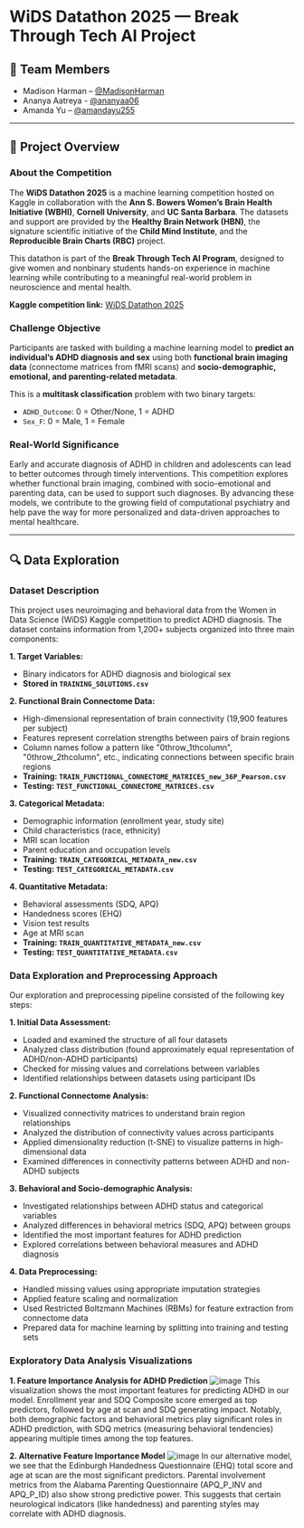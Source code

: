 # WiDS Datathon 2025 — Break Through Tech AI Project

## 👥 Team Members

- Madison Harman – [@MadisonHarman](https://github.com/MadisonHarman)
- Ananya Aatreya - [@ananyaa06](https://github.com/ananyaa06)
- Amanda Yu – [@amandayu255](https://github.com/amandayu255)

---

## 🧠 Project Overview

### About the Competition  
The **WiDS Datathon 2025** is a machine learning competition hosted on Kaggle in collaboration with the **Ann S. Bowers Women’s Brain Health Initiative (WBHI)**, **Cornell University**, and **UC Santa Barbara**. The datasets and support are provided by the **Healthy Brain Network (HBN)**, the signature scientific initiative of the **Child Mind Institute**, and the **Reproducible Brain Charts (RBC)** project.

This datathon is part of the **Break Through Tech AI Program**, designed to give women and nonbinary students hands-on experience in machine learning while contributing to a meaningful real-world problem in neuroscience and mental health.

**Kaggle competition link:** [WiDS Datathon 2025](https://www.kaggle.com/competitions/widsdatathon2025)

### Challenge Objective  
Participants are tasked with building a machine learning model to **predict an individual’s ADHD diagnosis and sex** using both **functional brain imaging data** (connectome matrices from fMRI scans) and **socio-demographic, emotional, and parenting-related metadata**.

This is a **multitask classification** problem with two binary targets:
- `ADHD_Outcome`: 0 = Other/None, 1 = ADHD
- `Sex_F`: 0 = Male, 1 = Female

### Real-World Significance  
Early and accurate diagnosis of ADHD in children and adolescents can lead to better outcomes through timely interventions. This competition explores whether functional brain imaging, combined with socio-emotional and parenting data, can be used to support such diagnoses. By advancing these models, we contribute to the growing field of computational psychiatry and help pave the way for more personalized and data-driven approaches to mental healthcare.

---

## 🔍 Data Exploration

### Dataset Description
This project uses neuroimaging and behavioral data from the Women in Data Science (WiDS) Kaggle competition to predict ADHD diagnosis. The dataset contains information from 1,200+ subjects organized into three main components:

**1. Target Variables:**
- Binary indicators for ADHD diagnosis and biological sex
- **Stored in `TRAINING_SOLUTIONS.csv`**

**2. Functional Brain Connectome Data:**
- High-dimensional representation of brain connectivity (19,900 features per subject)
- Features represent correlation strengths between pairs of brain regions
- Column names follow a pattern like "0throw_1thcolumn", "0throw_2thcolumn", etc., indicating connections between specific brain regions
- **Training: `TRAIN_FUNCTIONAL_CONNECTOME_MATRICES_new_36P_Pearson.csv`**
- **Testing: `TEST_FUNCTIONAL_CONNECTOME_MATRICES.csv`**

**3. Categorical Metadata:**
- Demographic information (enrollment year, study site)
- Child characteristics (race, ethnicity)
- MRI scan location
- Parent education and occupation levels
- **Training: `TRAIN_CATEGORICAL_METADATA_new.csv`**
- **Testing: `TEST_CATEGORICAL_METADATA.csv`**

**4. Quantitative Metadata:**
- Behavioral assessments (SDQ, APQ)
- Handedness scores (EHQ)
- Vision test results
- Age at MRI scan
- **Training: `TRAIN_QUANTITATIVE_METADATA_new.csv`**
- **Testing: `TEST_QUANTITATIVE_METADATA.csv`**

### Data Exploration and Preprocessing Approach
Our exploration and preprocessing pipeline consisted of the following key steps:

**1. Initial Data Assessment:**
- Loaded and examined the structure of all four datasets
- Analyzed class distribution (found approximately equal representation of ADHD/non-ADHD participants)
- Checked for missing values and correlations between variables
- Identified relationships between datasets using participant IDs

**2. Functional Connectome Analysis:**
- Visualized connectivity matrices to understand brain region relationships
- Analyzed the distribution of connectivity values across participants
- Applied dimensionality reduction (t-SNE) to visualize patterns in high-dimensional data
- Examined differences in connectivity patterns between ADHD and non-ADHD subjects

**3. Behavioral and Socio-demographic Analysis:**
- Investigated relationships between ADHD status and categorical variables
- Analyzed differences in behavioral metrics (SDQ, APQ) between groups
- Identified the most important features for ADHD prediction
- Explored correlations between behavioral measures and ADHD diagnosis

**4. Data Preprocessing:**
- Handled missing values using appropriate imputation strategies
- Applied feature scaling and normalization
- Used Restricted Boltzmann Machines (RBMs) for feature extraction from connectome data
- Prepared data for machine learning by splitting into training and testing sets

### Exploratory Data Analysis Visualizations

**1. Feature Importance Analysis for ADHD Prediction**
![image](https://github.com/user-attachments/assets/52d103b8-8edf-4ad3-ae2a-a5859187f668)
This visualization shows the most important features for predicting ADHD in our model. Enrollment year and SDQ Composite score emerged as top predictors, followed by age at scan and SDQ generating impact. Notably, both demographic factors and behavioral metrics play significant roles in ADHD prediction, with SDQ metrics (measuring behavioral tendencies) appearing multiple times among the top features.

**2. Alternative Feature Importance Model**
![image](https://github.com/user-attachments/assets/353d61a9-f0bd-4d40-8aa4-751bcd707c3e)
In our alternative model, we see that the Edinburgh Handedness Questionnaire (EHQ) total score and age at scan are the most significant predictors. Parental involvement metrics from the Alabama Parenting Questionnaire (APQ_P_INV and APQ_P_ID) also show strong predictive power. This suggests that certain neurological indicators (like handedness) and parenting styles may correlate with ADHD diagnosis.
